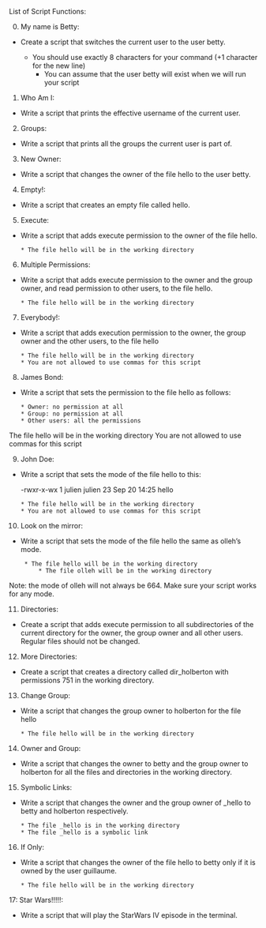 List of Script Functions:

0. My name is Betty:
- Create a script that switches the current user to the user betty.

  	 * You should use exactly 8 characters for your command (+1 character for the new line)
    	 * You can assume that the user betty will exist when we will run your script

1. Who Am I:
- Write a script that prints the effective username of the current user.

2. Groups:
- Write a script that prints all the groups the current user is part of.

3. New Owner:
- Write a script that changes the owner of the file hello to the user betty.

4. Empty!:
- Write a script that creates an empty file called hello.

5. Execute:
- Write a script that adds execute permission to the owner of the file hello.

  	  * The file hello will be in the working directory

6. Multiple Permissions:
- Write a script that adds execute permission to the owner and the group owner, and read permission to other users, to the file hello.

  	  * The file hello will be in the working directory

7. Everybody!:
- Write a script that adds execution permission to the owner, the group owner and the other users, to the file hello

  	  * The file hello will be in the working directory
	  * You are not allowed to use commas for this script

8. James Bond:
- Write a script that sets the permission to the file hello as follows:

  	  * Owner: no permission at all
	  * Group: no permission at all
	  * Other users: all the permissions

The file hello will be in the working directory You are not allowed to use commas for this script

9. John Doe:
- Write a script that sets the mode of the file hello to this:

  -rwxr-x-wx 1 julien julien 23 Sep 20 14:25 hello

  	  * The file hello will be in the working directory
	  * You are not allowed to use commas for this script

10. Look on the mirror:
- Write a script that sets the mode of the file hello the same as olleh’s mode.

  	   * The file hello will be in the working directory
    	   * The file olleh will be in the working directory

Note: the mode of olleh will not always be 664. Make sure your script works for any mode.

11. Directories:
- Create a script that adds execute permission to all subdirectories of the current directory for the owner, the group owner and all other users. Regular files should not be changed.

12. More Directories:
- Create a script that creates a directory called dir_holberton with permissions 751 in the working directory.

13. Change Group:
- Write a script that changes the group owner to holberton for the file hello

  	  * The file hello will be in the working directory

14. Owner and Group:
- Write a script that changes the owner to betty and the group owner to holberton for all the files and directories in the working directory.

15. Symbolic Links:
- Write a script that changes the owner and the group owner of _hello to betty and holberton respectively.

  	  * The file _hello is in the working directory
	  * The file _hello is a symbolic link

16. If Only:
- Write a script that changes the owner of the file hello to betty only if it is owned by the user guillaume.

  	  * The file hello will be in the working directory

17: Star Wars!!!!!:
- Write a script that will play the StarWars IV episode in the terminal.